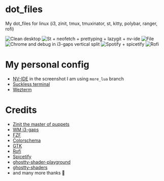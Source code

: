 # dot_files

My dot_files for linux (i3, zinit, tmux, tmuxinator, st, kitty, polybar, ranger, rofi)

![Clean desktop](https://raw.githubusercontent.com/crivotz/dot_files/master/extras/screenshots/1.png)
![St + neofetch + prettyping + lazygit + nv-ide](https://raw.githubusercontent.com/crivotz/dot_files/master/extras/screenshots/2.png)
![File](https://raw.githubusercontent.com/crivotz/dot_files/master/extras/screenshots/3.png)
![Chrome and debug in i3-gaps vertical split](https://raw.githubusercontent.com/crivotz/dot_files/master/extras/screenshots/4.png)
![Spotify + spicetify](https://raw.githubusercontent.com/crivotz/dot_files/master/extras/screenshots/5.png)
![Rofi](https://raw.githubusercontent.com/crivotz/dot_files/master/extras/screenshots/6.png)

# My personal config
- [NV-IDE](https://github.com/crivotz/nv-ide) in the screenshot I am using `more_lua` branch
- [Suckless terminal](https://github.com/crivotz/st)
- [Wezterm](https://github.com/wez/wezterm)


# Credits
- [Zinit the master of puppets](https://github.com/zdharma-continuum/zinit)
- [WM i3-gaps](https://github.com/Airblader/i3)
- [FZF](https://github.com/junegunn/fzf)
- [Colorschema](https://github.com/sainnhe/gruvbox-material)
- [GTK](https://github.com/sainnhe/gruvbox-material-gtk)
- [Rofi](https://github.com/davatorium/rofi)
- [Spicetify](https://github.com/khanhas/Spicetify)
- [ghostty-shader-playground](https://github.com/KroneCorylus/ghostty-shader-playground)
- [ghostty-shaders](https://github.com/hackr-sh/ghostty-shaders)
- and many more thanks 👏
